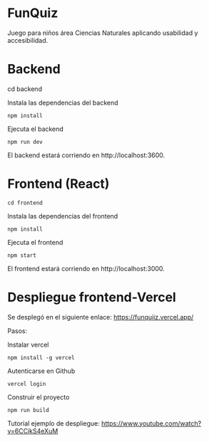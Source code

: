 # FunQuiz
Juego para niños área Ciencias Naturales aplicando usabilidad y accesibilidad.
# Backend

   cd backend

Instala las dependencias del backend
    
    npm install

Ejecuta el backend
    
    npm run dev

El backend estará corriendo en http://localhost:3600.

# Frontend (React)

    cd frontend

Instala las dependencias del frontend

    npm install

Ejecuta el frontend

    npm start
El frontend estará corriendo en http://localhost:3000.

# Despliegue frontend-Vercel
Se desplegó en el siguiente enlace: 
https://funquiiz.vercel.app/

Pasos:

Instalar vercel
    
    npm install -g vercel

Autenticarse en Github

    vercel login

Construir el proyecto 

    npm run build

Tutorial ejemplo de despliegue: 
https://www.youtube.com/watch?v=6CCikS4eXuM 
